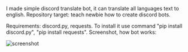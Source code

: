 I made simple discord translate bot, it can translate all languages text to english. Repository target: teach newbie how to create discord bots.

Requirements: discord.py, requests. To install it use command "pip install discord.py", "pip install requests". Screenshot, how bot works:



![screenshot](https://user-images.githubusercontent.com/99448382/186433298-e0bc9ee3-0cfb-425d-9662-b9f4c77a30ab.png)
